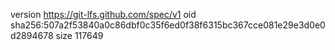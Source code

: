 version https://git-lfs.github.com/spec/v1
oid sha256:507a2f53840a0c86dbf0c35f6ed0f38f6315bc367cce081e29e3d0e0d2894678
size 117649
